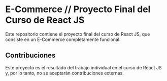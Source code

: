 # E-Commerce // Proyecto Final del Curso de React JS

Este repositorio contiene el proyecto final del curso de React JS, que consiste en un E-Commerce completamente funcional.

<!-- ## Demo

![](https://github.com/fedemoretto11/PreEntrega2-Moretto/blob/develop/Gif%20Site.gif)

Puedes probar el carrito de compras en acción visitando el siguiente enlace: [Carrito de Compras](https://fedemoretto11.github.io/SuperMusicChanguito/) -->

<!-- ## Características

- Carrito de compras completo desarrollado en JavaScript.
- Utiliza la API de Mercado Libre para obtener información de productos.
- Utiliza la API de Mercado Pago para simular el pago de los productos.
- Diseño y funcionalidad desarrollados desde cero. -->

## Contribuciones

Este proyecto es el resultado del trabajo individual en el curso de React JS y, por lo tanto, no se aceptarán contribuciones externas.